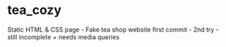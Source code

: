 # tea_cozy
Static HTML & CSS page - Fake tea shop website
first commit - 2nd try - still incomplete + needs media queries
